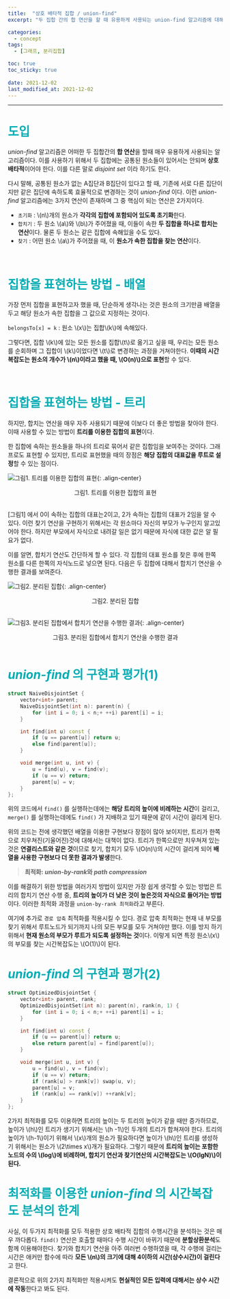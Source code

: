 ```yaml
---
title:  "상호 배타적 집합 / union-find"
excerpt: "두 집합 간의 합 연산을 할 때 유용하게 사용되는 union-find 알고리즘에 대해 알아보자"

categories:
  - concept
tags:
  - [그래프, 분리집합]

toc: true
toc_sticky: true
 
date: 2021-12-02
last_modified_at: 2021-12-02
---
```


---

# <span style = "color: #00adb5">도입</span>
*union-find* 알고리즘은 어떠한 두 집합간의 **합 연산**을 할때 매우 유용하게 사용되는 알고리즘이다. 이를 사용하기 위해서 두 집합에는 공통된 원소들이 있어서는 안되며 **상호 배타적**이어야 한다. 이를 다른 말로  *disjoint set* 이라 하기도 한다. 

다시 말해, 공통된 원소가 없는 A집단과 B집단이 있다고 할 때, 기존에 서로 다른 집단이지만 같은 집단에 속하도록 효율적으로 변경하는 것이 *union-find* 이다. 이런 *union-find* 알고리즘에는 3가지 연산이 존재하며 그 중 핵심이 되는 연산은 2가지이다.

- `초기화` : \\(n\\)개의 원소가 **각각의 집합에 포함되어 있도록 초기화**한다.
- `합치기` : 두 원소 \\(a\\)와 \\(b\\)가 주어졌을 때, 이들이 속한 **두 집합을 하나로 합치는 연산**이다. 물론 두 원소는 같은 집합에 속해있을 수도 있다.
- `찾기` : 어떤 원소 \\(a\\)가 주어졌을 때, 이 **원소가 속한 집합을 찾는 연산**이다.

<br>

# <span style = "color: #00adb5">집합을 표현하는 방법 - 배열 </span>

가장 먼저 집합을 표현하고자 했을 때, 단순하게 생각나는 것은 원소의 크기만큼 배열을 두고 해당 원소가 속한 집합을 그 값으로 지정하는 것이다.

 `belongsTo[x] = k` : 원소 \\(x\\)는 집합\\(k\\)에 속해있다.

그렇다면, 집합 \\(k\\)에 있는 모든 원소를 집합\\(t\\)로 옮기고 싶을 때, 우리는 모든 원소를 순회하며 그 집합이 \\(k\\)이었다면 \\(t\\)로 변경하는 과정을 거쳐야한다. **이때의 시간복잡도는 원소의 개수가 \\(n\\)이라고 했을 때,  \\(O(n)\\)으로 표현**할 수 있다. 

<br>

# <span style = "color: #00adb5">집합을 표현하는 방법 - 트리</span>

하지만, 합치는 연산을 매우 자주 사용되기 때문에 이보다 더 좋은 방법을 찾아야 한다. 이때 사용할 수 있는 방법이 **트리를 이용한 집합의 표현**이다. 

한 집합에 속하는 원소들을 하나의 트리로 묶어서 같은 집합임을 보여주는 것이다. 그래프로도 표현할 수 있지만, 트리로 표현했을 때의 장점은 **해당 집합의 대표값을 루트로 설정**할 수 있는 점이다.

![그림1. 트리를 이용한 집합의 표현](https://user-images.githubusercontent.com/91870042/144387981-63ece140-3daf-4ac9-9646-92e8553d6fd2.png){: .align-center}

<center>그림1. 트리를 이용한 집합의 표현</center>
<br>

[그림1] 에서 0이 속하는 집합의 대표는2이고, 2가 속하는 집합의 대표가 2임을 알 수 있다. 이런 찾기 연산을 구현하기 위해서는 각 원소마다 자신의 부모가 누구인지 알고있어야 한다. 하지만 부모에서 자식으로 내려갈 일은 없기 때문에 자식에 대한 값은 알 필요가 없다.

이를 알면, 합치기 연산도 간단하게 할 수 있다. 각 집합의 대표 원소를 찾은 후에 한쪽 원소를 다른 한쪽의 자식노드로 넣으면 된다. 다음은 두 집합에 대해서 합치기 연산을 수행한 결과를 보여준다.

![그림2. 분리된 집합](https://user-images.githubusercontent.com/91870042/144388049-0c88bca8-ec2a-4968-acd4-2858699e31ce.png){: .align-center}

<center>그림2. 분리된 집합</center>
<br>

![그림3. 분리된 집합에서 합치기 연산을 수행한 결과](https://user-images.githubusercontent.com/91870042/144388124-24b44081-45c8-4343-9b57-78fed0548eb3.png){: .align-center}

<center>그림3. 분리된 집합에서 합치기 연산을 수행한 결과</center>
<br>

# <span style = "color: #00adb5"><i>union-find </i>의 구현과 평가(1) </span>
```cpp
struct NaiveDisjointSet {
    vector<int> parent;
    NaiveDisjointSet(int n): parent(n) {
        for (int i = 0; i < n;+ ++i) parent[i] = i;
    }

    int find(int u) const {
        if (u == parent[u]) return u;
        else find(parent[u]);
    }

    void merge(int u, int v) {
        u = find(u), v = find(v);
        if (u == v) return;
        parent[u] = v;
    }
};
```

위의 코드에서 `find()` 를 실행하는데에는 **해당 트리의 높이에 비례하는 시간**이 걸리고, `merge()` 를 실행하는데에도 `find()` 가 지배하고 있기 때문에 같이 시간이 걸리게 된다. 

위의 코드는 전에 생각했던 배열을 이용한 구현보다 장점이 많아 보이지만, 트리가 한쪽으로 치우쳐진(기울어진)것에 대해서는 대책이 없다. 트리가 한쪽으로만 치우쳐져 있는 것은 **연결리스트와 같은 것**이므로 찾기, 합치기 모두 \\(O(n)\\)의 시간이 걸리게 되어 **배열을 사용한 구현보다 더 못한 결과가 발생**한다.

> **최적화: *union-by-rank*와 *path compression***

이를 해결하기 위한 방법을 여러가지 방법이 있지만 가장 쉽게 생각할 수 있는 방법은 트리의 합치기 연산 수행 중, **트리의 높이가 더 낮은 것이 높은것의 자식으로 들어가는 방법**이다. 이러한 최적화 과정을 `union-by-rank 최적화`라고 부른다.

여기에 추가로 `경로 압축` 최적화를 적용시킬 수 있다. 경로 압축 최적화는 현재 내 부모를 찾기 위해서 루트노드가 되기까지 나의 모든 부모를 모두 거쳐야만 했다. 이를 방지 하기 위해서 **현재 원소의 부모가 루트가 되도록 설정하는 것**이다. 이렇게 되면 특정 원소\\(x\\)의 부모를 찾는 시간복잡도는 \\(O(1)\\)이 된다.

# <span style = "color: #00adb5"><i>union-find </i>의 구현과 평가(2) </span>
```cpp
struct OptimizedDisjointSet {
    vector<int> parent, rank;
    OptimizedDisjointSet(int n): parent(n), rank(n, 1) {
        for (int i = 0; i < n;+ ++i) parent[i] = i;
    }

    int find(int u) const {
        if (u == parent[u]) return u;
        else return parent[u] = find(parent[u]);
    }

    void merge(int u, int v) {
        u = find(u), v = find(v);
        if (u == v) return;
        if (rank[u] > rank[v]) swap(u, v);
        parent[u] = v;
        if (rank[u] == rank[v]) ++rank[v];
    }
};
```

2가지 최적화를 모두 이용하면 트리의 높이는 두 트리의 높이가 같을 때만 증가하므로, 높이가 \\(h\\)인 트리가 생기기 위해서는 \\(h -1\\)인 두개의 트리가 합쳐져야 한다. 트리의 높이가 \\(h-1\\)이기 위해서 \\(x\\)개의 원소가 필요하다면 높이가 \\(h\\)인 트리를 생성하기 위해서는 원소가 \\(2\times x\\)개가 필요하다. 그렇기 때문에  **트리의 높이는 포함한 노드의 수의 \\(log\\)에 비례하며, 합치기 연산과 찾기연산의 시간복잡도는 \\(O(lgN)\\)이 된다.**
<br>

# <span style = "color: #00adb5">최적화를 이용한 <i>union-find</i> 의 시간복잡도 분석의 한계</span>
사실, 이 두가지 최적화를 모두 적용한 상호 배타적 집합의 수행시간을 분석하는 것은 매우 까다롭다. `find()` 연산은 호출할 때마다 수행 시간이 바뀌기 때문에 **분할상환분석**도 함께 이용해야한다. 찾기와 합치기 연산을 아주 여러번 수행하였을 때, 각 수행에 걸리는 시간은 애커만 함수에 따라 **모든 \\(n\\)의 크기에 대해 4이하의 시간(상수시간)이 걸린다**고 한다.

결론적으로 위의 2가지 최적화만 적용시켜도 **현실적인 모든 입력에 대해서는 상수 시간에 작동**한다고 봐도 된다.